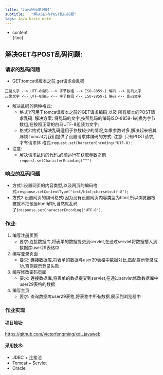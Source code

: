 ```yaml
---  
title: 'JavaWeb笔记04'  
subtitle:   "解决GET与POST乱码问题"
tags: Java basis note
---  
```

  
  
* content  
{:toc}  
  
  
  
  

## 解决GET与POST乱码问题:
### 请求的乱码问题
- GET:tomcat8版本之前,get请求会乱码
```
正常文字 --> UTF-8编码 --> 字节数组 --> ISO-8859-1 编码 --> 乱码文字
正常文字 <-- UTF-8编码 <-- 字节数组 <-- ISO-8859-1 编码 <-- 乱码文字
```
- 解决乱码的两种格式:
    - 格式1:可用于tomcat8版本之前的GET请求编码 以及 所有版本的POST请求乱码:
解决方案: 将乱码的文字,按照乱码的编码ISO-8859-1转换为字节数组,在按照正常的白马UTF-8组装为文字;
    - 格式2:格式1,解决乱码适用于参数较少的情况,如果参数过多,解决起来极其麻烦
    tomcat为我们提供了设置请求体编码的方式:
    注意: 只有POST请求,才有请求体
    格式:`request.setCharacterEncoding("UTF-8);`
- 注意:
    - 解决请求乱码的代码,必须运行在获取参数之前`request.setCharacterEncoding(""")`    
### 响应的乱码问题
- 方式1:设置网页的内容类型,以及网页的编码格式:`response.setContentType("text/html;charset=utf-8");`
- 方式2:设置网页的编码格式(因为没有设置网页内容类型为html,所以浏览器根被就不把他当html解析,当然就乱码了)`response.setCharacterEncoding("UTF-8");`

    
### 作业:
1. 编写注册页面
    - 要求:连接数据库,将表单的数据提交到servlet,在通过servlet将数据插入到数据库user29表格中
2. 编写登录页面
    - 要求: 连接数据库,将表单的数据与user29表格中数据对比,匹配提示登录成功,否则提示登录失败
3. 编写修改密码页面
    - 要求: 连接数据库,将表单的数据提交到servlet,在通过servlet修改数据库中user29表格的数据
4. 编写主页:
    - 要求: 查询数据库user29表格,将表格中所有数据,展示到浏览器中      
    
### 作业实现
#### 项目地址:
https://github.com/victorfengming/xdl_javaweb       
#### 采用技术:
- JDBC  + 连接池
- Tomcat  +   Servlet   
- Oracle   